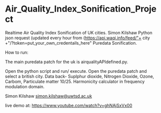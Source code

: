 # Air_Quality_Index_Sonification_Project

Realtime Air Quality Index Sonification of UK cities. Simon Kilshaw
Python json request (updated every hour from (https://api.waqi.info/feed/"+ city +"/?token=put_your_own_credentails_here"
Puredata Sonification.

How to run:

The main puredata patch for the uk is airqualityAPIdefined.py.

Open the python script and run/ execute. Open the puredata patch and select a british city.
Data back- Suplphur dioxide, Nitrogen Dioxide, Ozone, Carbom, Particulate matter 10/25.
Harmonicity calculator in frequency modulation domain.


Simon Kilshaw
simon.kilshaw@uwtsd.ac.uk

live demo at: https://www.youtube.com/watch?v=ghNAjSxVx00
